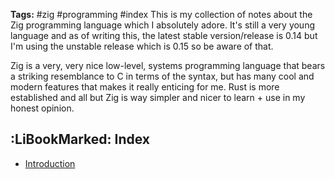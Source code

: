 **Tags:** #zig #programming #index
This is my collection of notes about the Zig programming language which I absolutely adore. It's still a very young language and as of writing this, the latest stable version/release is 0.14 but I'm using the unstable release which is 0.15 so be aware of that.

Zig is a very, very nice low-level, systems programming language that bears a striking resemblance to C in terms of the syntax, but has many cool and modern features that makes it really enticing for me. Rust is more established and all but Zig is way simpler and nicer to learn + use in my honest opinion.
## :LiBookMarked: Index
- [Introduction](./Introduction)